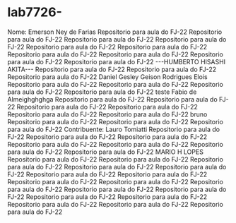 # lab7726-

Nome: Emerson Ney de Farias
Repositorio para aula do FJ-22
Repositorio para aula do FJ-22
Repositorio para aula do FJ-22
Repositorio para aula do FJ-22
Repositorio para aula do FJ-22
Repositorio para aula do FJ-22
Repositorio para aula do FJ-22
Repositorio para aula do FJ-22
Repositorio para aula do FJ-22
Repositorio para aula do FJ-22
---HUMBERTO HISASHI AKITA---
Repositorio para aula do FJ-22
Repositorio para aula do FJ-22
Repositorio para aula do FJ-22
Daniel
Gesley Geison Rodrigues Elois
Repositorio para aula do FJ-22
Repositorio para aula do FJ-22
Repositorio para aula do FJ-22
Repositorio para aula do FJ-22
teste Fabio de Almeighghghga
Repositorio para aula do FJ-22
Repositorio para aula do FJ-22
Repositorio para aula do FJ-22
Repositorio para aula do FJ-22
Repositorio para aula do FJ-22
Repositorio para aula do FJ-22
bruno
Repositorio para aula do FJ-22
Repositorio para aula do FJ-22
Repositorio para aula do FJ-22
Contribuente: Lauro Tomiatti
Repositorio para aula do FJ-22
Repositorio para aula do FJ-22
Repositorio para aula do FJ-22
Repositorio para aula do FJ-22
Repositorio para aula do FJ-22
Repositorio para aula do FJ-22
Repositorio para aula do FJ-22
MARIO H LOPES
Repositorio para aula do FJ-22
Repositorio para aula do FJ-22
Repositorio para aula do FJ-22
Repositorio para aula do FJ-22
Repositorio para aula do FJ-22
Repositorio para aula do FJ-22
Repositorio para aula do FJ-22
Repositorio para aula do FJ-22
Repositorio para aula do FJ-22
Repositorio para aula do FJ-22
Repositorio para aula do FJ-22
Repositorio para aula do FJ-22
Repositorio para aula do FJ-22
Repositorio para aula do FJ-22
Repositorio para aula do FJ-22
Repositorio para aula do FJ-22
Repositorio para aula do FJ-22
